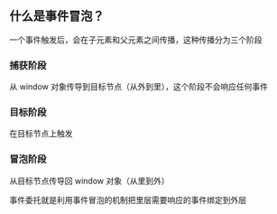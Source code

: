 ## 什么是事件冒泡？

一个事件触发后，会在子元素和父元素之间传播，这种传播分为三个阶段

### 捕获阶段
从 window 对象传导到目标节点（从外到里），这个阶段不会响应任何事件

### 目标阶段
在目标节点上触发

### 冒泡阶段
从目标节点传导回 window 对象（从里到外）


事件委托就是利用事件冒泡的机制把里层需要响应的事件绑定到外层